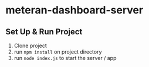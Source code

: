 # meteran-dashboard-server

## Set Up & Run Project
1. Clone project
2. run `npm install` on project directory
3. run `node index.js` to start the server / app
